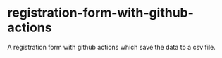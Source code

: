 # registration-form-with-github-actions
A registration form with github actions which save the data to a csv file.
